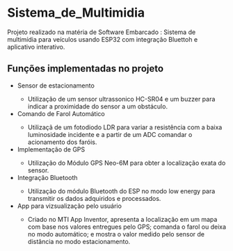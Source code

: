 # Sistema_de_Multimidia

Projeto realizado na matéria de Software Embarcado : Sistema de multimídia para veículos usando ESP32 com integração Bluettoh e aplicativo interativo.

## Funções implementadas no projeto 

<ul>
  <li>Sensor de estacionamento</li>
    <ul>
      <li>Utilização de um sensor ultrassonico HC-SR04 e um buzzer para indicar a proximidade do sensor a um obstáculo.</li>
    </ul>
  <li>Comando de Farol Automático</li>
    <ul>
      <li>Utilizaçã de um fotodiodo LDR para variar a resistência com a baixa luminosidade incidente e a partir de um ADC comandar o acionamento dos faróis.</li>
    </ul>
 <li>Implementação de GPS</li>
    <ul>
      <li>Utilização do Módulo GPS Neo-6M para obter a localização exata do sensor.</li>
    </ul>
 <li>Integração Bluetooth</li>
    <ul>
      <li>Utilização do módulo Bluetooth do ESP no modo low energy para transmitir os dados adquiridos e processados.</li>
    </ul>
  <li>App para vizsualização pelo usuário</li>
    <ul>
      <li>Criado no MTI App Inventor, apresenta a localização em um mapa com base nos valores entregues pelo GPS; comanda o farol ou deixa no modo automático; e mostra o valor medido pelo sensor de distância no modo estacionamento. </li>
    </ul>
</ul>
